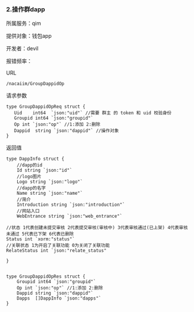 ### **2.操作群dapp**

所属服务：qim

提供对象：钱包app

开发者：devil

报错频率：

URL

```
/nacaiim/GroupDappidOp
```

请求参数

    type GroupDappidOpReq struct {
       Uid    int64  `json:"uid"` //需要 群主 的 token 和 uid 校验身份
       Groupid int64 `json:"groupid"`
       Op int `json:"op"` //1:添加 2:删除
       Dappid  string `json:"dappid"` //操作对象
    }

返回值

    type DappInfo struct {
        //dapp的id
        Id string `json:"id"`
        //logo图片
        Logo string `json:"logo"`
        //dapp的名字
        Name string `json:"name"`
        //简介
        Introduction string `json:"introduction"`
        //网站入口
        WebEntrance string `json:"web_entrance"`

    //状态 1代表创建未提交审核 2代表提交审核(审核中) 3代表审核通过(已上架) 4代表审核未通过 5代表已下架 6代表已删除
    Status int `xorm:"status"`
    //关联状态 1为开启了关联功能 0为关闭了关联功能
    RelateStatus int `json:"relate_status"

    }


    type GroupDappidOpRes struct {
        Groupid int64 `json:"groupid"`
        Op int `json:"op"` //1:添加 2:删除
        Dappid string `json:"dappid"`
        Dapps  []DappInfo `json:"dapps"`
    }




